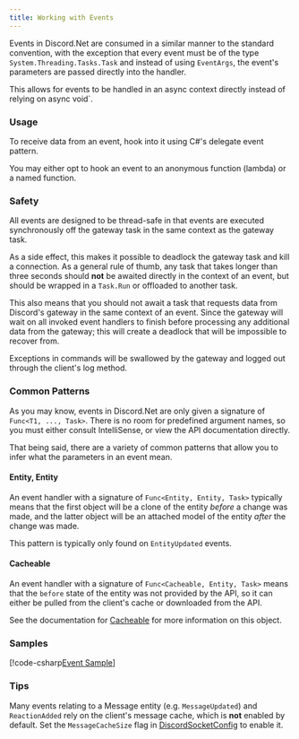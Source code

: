 ```yaml
---
title: Working with Events
---
```


Events in Discord.Net are consumed in a similar manner to the standard
convention, with the exception that every event must be of the type
`System.Threading.Tasks.Task` and instead of using `EventArgs`, the
event's parameters are passed directly into the handler.

This allows for events to be handled in an async context directly
instead of relying on async void`.

### Usage

To receive data from an event, hook into it using C#'s delegate
event pattern.

You may either opt to hook an event to an anonymous function (lambda)
or a named function.

### Safety

All events are designed to be thread-safe in that events are executed
synchronously off the gateway task in the same context as the gateway
task.

As a side effect, this makes it possible to deadlock the gateway task
and kill a connection. As a general rule of thumb, any task that takes
longer than three seconds should **not** be awaited directly in the
context of an event, but should be wrapped in a `Task.Run` or
offloaded to another task.

This also means that you should not await a task that requests data
from Discord's gateway in the same context of an event. Since the
gateway will wait on all invoked event handlers to finish before
processing any additional data from the gateway; this will create
a deadlock that will be impossible to recover from.

Exceptions in commands will be swallowed by the gateway and logged out
through the client's log method.

### Common Patterns

As you may know, events in Discord.Net are only given a signature of
`Func<T1, ..., Task>`. There is no room for predefined argument names,
so you must either consult IntelliSense, or view the API documentation
directly.

That being said, there are a variety of common patterns that allow you
to infer what the parameters in an event mean.

#### Entity, Entity

An event handler with a signature of `Func<Entity, Entity, Task>`
typically means that the first object will be a clone of the entity
_before_ a change was made, and the latter object will be an attached
model of the entity _after_ the change was made.

This pattern is typically only found on `EntityUpdated` events.

#### Cacheable

An event handler with a signature of `Func<Cacheable, Entity, Task>`
means that the `before`	state of the entity was not provided by the
API, so it can either be pulled from the client's cache or
downloaded from the API.

See the documentation for [Cacheable] for more information on this
object.

[Cacheable]: xref:Discord.Cacheable`2

### Samples

[!code-csharp[Event Sample](samples/events.cs)]

### Tips

Many events relating to a Message entity (e.g. `MessageUpdated`)
and `ReactionAdded` rely on the client's message cache, which is
**not** enabled by default. Set the `MessageCacheSize` flag in
[DiscordSocketConfig] to enable it.

[DiscordSocketConfig]: xref:Discord.WebSocket.DiscordSocketConfig